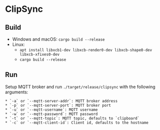 # ClipSync

## Build

* Windows and macOS: `cargo build --release`
* Linux:
    * `apt install libxcb1-dev libxcb-render0-dev libxcb-shape0-dev libxcb-xfixes0-dev`
    * `cargo build --release`

## Run

Setup MQTT broker and run `./target/release/clipsync` with the following arguments:

    * `-a` or `--mqtt-server-addr`: MQTT broker address
    * `-p` or `--mqtt-server-port`: MQTT broker port
    * `-u` or `--mqtt-username`: MQTT username
    * `-w` or `--mqtt-password`: MQTT password
    * `-t` or `--mqtt-topic`: MQTT topic, defaults to `clipboard`
    * `-c` or `--mqtt-client-id`: Client id, defaults to the hostname